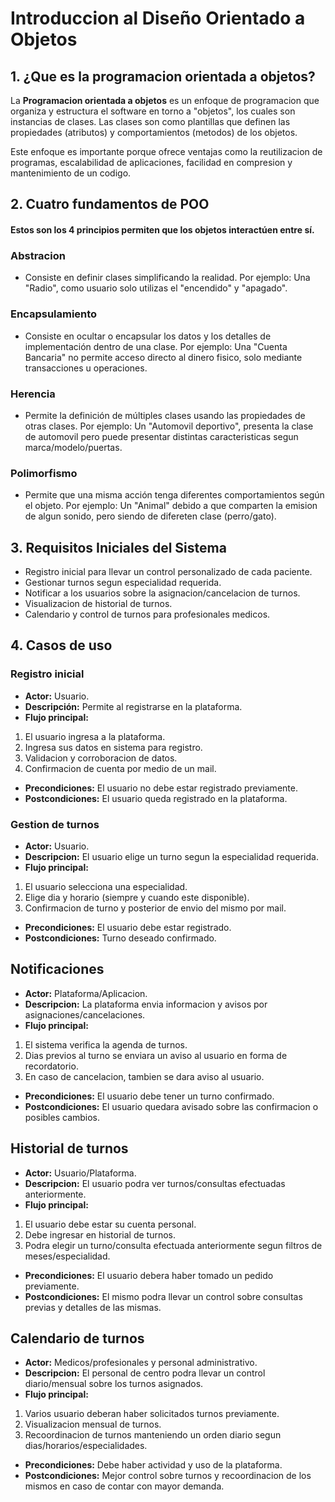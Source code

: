 # Introduccion al Diseño Orientado a Objetos

## 1. ¿Que es la programacion orientada a objetos?

La **Programacion orientada a objetos** es un enfoque de programacion que organiza y estructura el software en torno a "objetos", los cuales son instancias de clases. Las clases son como plantillas que definen las propiedades (atributos) y comportamientos (metodos) de los objetos.

Este enfoque es importante porque ofrece ventajas como la reutilizacion de programas, escalabilidad de aplicaciones, facilidad en compresion y mantenimiento de un codigo.


## 2. Cuatro fundamentos de POO

#### Estos son los 4 principios permiten que los objetos interactúen entre sí. 

### Abstracion

* Consiste en definir clases simplificando la realidad. 
Por ejemplo: Una "Radio", como usuario solo utilizas el "encendido" y "apagado".

### Encapsulamiento

* Consiste en ocultar o encapsular los datos y los detalles de implementación dentro de una clase.
Por ejemplo: Una "Cuenta Bancaria" no permite acceso directo al dinero fisico, solo mediante transacciones u operaciones.

### Herencia

* Permite la definición de múltiples clases usando las propiedades de otras clases.
Por ejemplo: Un "Automovil deportivo", presenta la clase de automovil pero puede presentar distintas caracteristicas segun marca/modelo/puertas.

### Polimorfismo

* Permite que una misma acción tenga diferentes comportamientos según el objeto.
Por ejemplo: Un "Animal" debido a que comparten la emision de algun sonido, pero siendo de difereten clase (perro/gato).


## 3. Requisitos Iniciales del Sistema

* Registro inicial para llevar un control personalizado de cada paciente.
* Gestionar turnos segun especialidad requerida.
* Notificar a los usuarios sobre la asignacion/cancelacion de turnos.
* Visualizacion de historial de turnos.
* Calendario y control de turnos para profesionales medicos. 

## 4. Casos de uso

### Registro inicial

* **Actor:** Usuario.
* **Descripción:** Permite al registrarse en la plataforma.
* **Flujo principal:**
1. El usuario ingresa a la plataforma.
2. Ingresa sus datos en sistema para registro.
3. Validacion y corroboracion de datos.
4. Confirmacion de cuenta por medio de un mail.
* **Precondiciones:** El usuario no debe estar registrado previamente.
* **Postcondiciones:** El usuario queda registrado en la plataforma.


### Gestion de turnos

* **Actor:** Usuario.
* **Descripcion:** El usuario elige un turno segun la especialidad requerida.
* **Flujo principal:**
1. El usuario selecciona una especialidad.
2. Elige dia y horario (siempre y cuando este disponible).
3. Confirmacion de turno y posterior de envio del mismo por mail.
* **Precondiciones:** El usuario debe estar registrado.
* **Postcondiciones:** Turno deseado confirmado.


## Notificaciones 

* **Actor:** Plataforma/Aplicacion.
* **Descripcion:** La plataforma envia informacion y avisos por asignaciones/cancelaciones.
* **Flujo principal:** 
1. El sistema verifica la agenda de turnos.
2. Dias previos al turno se enviara un aviso al usuario en forma de recordatorio.
3. En caso de cancelacion, tambien se dara aviso al usuario.
* **Precondiciones:** El usuario debe tener un turno confirmado.
* **Postcondiciones:** El usuario quedara avisado sobre las confirmacion o posibles cambios.


## Historial de turnos

* **Actor:** Usuario/Plataforma.
* **Descripcion:** El usuario podra ver turnos/consultas efectuadas anteriormente.
* **Flujo principal:** 
1. El usuario debe estar su cuenta personal.
2. Debe ingresar en historial de turnos.
3. Podra elegir un turno/consulta efectuada anteriormente segun filtros de meses/especialidad.
* **Precondiciones:** El usuario debera haber tomado un pedido previamente.
* **Postcondiciones:** El mismo podra llevar un control sobre consultas previas y detalles de las mismas.

## Calendario de turnos 

* **Actor:** Medicos/profesionales y personal administrativo.
* **Descripcion:** El personal de centro podra llevar un control diario/mensual sobre los turnos asignados.
* **Flujo principal:**
1. Varios usuario deberan haber solicitados  turnos previamente.
2. Visualizacion mensual de turnos.
3. Recoordinacion de turnos manteniendo un orden diario segun dias/horarios/especialidades.
* **Precondiciones:** Debe haber actividad y uso de la plataforma.
* **Postcondiciones:** Mejor control sobre turnos y recoordinacion de los mismos en caso de contar con mayor demanda.

